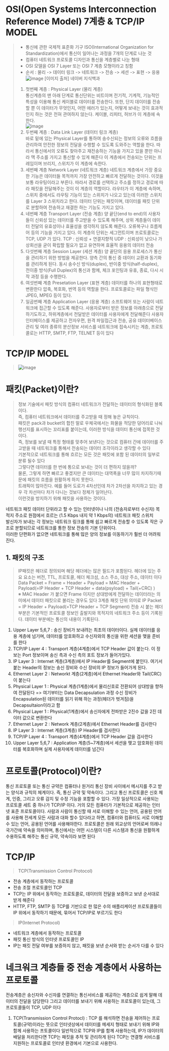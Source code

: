 # OSI(Open Systems Interconnection Reference Model) 7계층 & TCP/IP MODEL
> * 통신에 관한 국제적 표준화 기구 ISO(International Organization for Standardization)에서 통신이 일어나는 과정을 7개의 단계로 나눈 것   
> * 컴퓨터 네트워크 프로토콜 디자인과 통신을 계층별로 나눈 형태   
> * OSI 모델을 OSI 7 Layer 또는 OSI 7 계층 모형이라고 칭함   
> * 순서 : 물리 -> 데이터 링크 -> 네트워크 -> 전송 -> 세션 -> 표현 -> 응용
> ![image](https://user-images.githubusercontent.com/39952348/122666247-24cd0a80-d1e7-11eb-9555-4d676848ab90.png)
> [이미지 출처] 네이버 지식백과
> 1. 첫번째 계층 : Physical Layer (물리 계층)   
> 통신계층의 맨 아래 단계로 통신단위는 비트이며 전기적, 기계적, 기능적인 특성을 이용해 통신 케이블로 데이터를 전송한다.
> 또한, 단지 데이터를 전송할 뿐 이 데이터가 무엇인지, 어떤 에러가 있는지, 어떻게 보내는 것이 효과적인지 하는 것은 전혀 관여하지 않는다.
> 케이블, 리피터, 허브가 이 계층에 속한다.   
> ![image](https://user-images.githubusercontent.com/39952348/122668242-1801e400-d1f2-11eb-87e6-c7cced9860b1.png)
> 2. 두번째 계층 : Data Link Layer (데이터 링크 계층)      
> 바로 밑에 있는 Physical Layer를 통하여 송수신되는 정보의 오류와 흐름을 관리하여 안전한 정보의 전달을 수행할 수 있도록 도와주는 역할을 한다.
> 따라서 통신에서의 오류도 찾아주고 재전송하는 기능을 가지고 있을 뿐만 아니라 맥 주소를 가지고 통신할 수 있게 해준다
> 이 계층에서 전송되는 단위는 프레임이며 브리지, 스위치가 이 계층에 속한다.   
> 3. 세번째 계층 Network Layer (네트워크 계층)
> 네트워크 계층에서 가장 중요한 기능은 데이터들 목적까지 가장 안전하고 빠르게 전달하는 것이다.
> 이것을 보통 라우팅이라고 부른다. 
> 따라서 경로를 선택하고 주소를 정하고 경로에 따라 패킷을 전달해주는 것이 이 계층의 역할이다.
> 라우터가 이 계층에 속하며, 스위치 중에서도 라우팅 기능이 있는 스위치가 나오고 있는데 이러한 스위치를 Layer 3 스위치라고 한다.
> 데이터 단위는 패킷이며, 데이터를 패킷 단위로 분할하여 전송하고 재결한 하는 기능도 가지고 있다.
> 4. 네번째 계층 Transport Layer (전송 계층)
> 양 끝단(end to end)의 사용자들이 신뢰성 있는 데이터를 주고받을 수 있도록 해주며, 상위 계층들이 데이터 전달의 유효성이나 효율성을 생각하지 않도록 해준다.
> 오류복구나 흐름제어 등의 기능을 가지고 있다.
> 이 계층의 단위는 세그먼트이며 프로토콜로는 TCP, UDP 가 있다.
> TCP : 신뢰성 + 연결지향적
> UDP : 신뢰성이 낮으나 가상회선을 굳이 확립할 필요가 없고 유연하며 효율적 응용의 데이터 전송
> 5. 다섯번째 계층 Session Layer (세션 계층)
> 양 끝단의 응용 프로세스가 통신을 관리하기 위한 방법을 제공한다.
> 양측 간의 통신 중 데이터 교환과 동기화를 관리하게 된다.
> 동시 송수신 방식(duplex), 반이중 방식(half-duplex), 전이중 방식(Full Duplex)의 통신과 함께, 체크 포인팅과 유휴, 종료, 다시 시작 과정 등을 수행한다.
> 6. 여섯번째 계층 Presetation Layer (표현 계층)
> 데이터를 하나의 표현형태로 변환한다
> 압축, 복호화, 번역 등의 역할을 한다. 
> 프로토콜로는 파일 형식인 JPEG, MPEG 등이 있다.
> 7. 일곱번째 계층 Application Layer (응용 계층)
> 소프트웨어 또는 사람이 네트워크에 접근할 수 있도록 해준다.
> 사용자로부터 받은 정보를 아래층으로 전달하기도하고, 하위계층에서 전달받은 데이터를 사용자에게 전달해준다
> 사용자 인터페이스를 제공하고 전자우편, 원격 파일접근과 전송, 공유 데이터베이스 관리 및 여러 종류의 분산정보 서비스를 네트워크에 접속시키는 계층, 프로토콜로는 HTTP, SMTP, FTP, TELNET 등이 있다

# TCP/IP MODEL
> ![image](https://user-images.githubusercontent.com/39952348/122667993-dae92200-d1f0-11eb-8b79-dd7ef9195435.png)

패킷(Packet)이란?
==================
> 정보 기술에서 패킷 방식의 컴퓨터 네트워크가 전달하는 데이터의 형식화된 블록이다.   
즉, 컴퓨터 네트워크에서 데이터를 주고받을 때 정해 놓은 규칙이다.   
패킷은 pack과 bucket의 합친 말로 우체국에서는 화물을 적당한 덩어리로 나눠 행선지를 표시하는 꼬리표를 붙이는데, 이러한 방식을 데이터 통신에 접목한 것이다.   
즉, 정보를 보낼 때 특정 형태를 맞추어 보낸다는 것으로 컴퓨터 간에 데이터를 주고받을 때 네트워크를 통해서 전송되는 데이터 조각이라고 생각할 수 있다   
기본적으로 네트워크를 통해 흐르는 모든 것은 패킷에 포함 된 데이터의 일부로 분류 될수 있다   
그렇다면 데이터를 한 번에 통으로 보내는 것이 더 편하지 않을까?   
물론, 그렇게 하면 빠르고 좋겠지만 큰 데이터는 대역폭을 너무 많이 차지하기때문에 패킷의 흐름을 원활하게 하지 못한다.   
트래픽이 많아진다. 예를 들어 도로가 4차선인데 차가 2차선을 차지하고 있는 경우 각 차선마다 차가 다니는 것보다 정체가 일어난다.   
이런것을 방지하기 위해 패킷을 사용하는 것이다.   

네트워크 패킷 데이터 단위라고 할 수 있는 인터넷이나 나의 (전송자로부터 수신자) 목적지 주소로 원점에서 흐르는 (1.5 Kbps 내지 약 1 Kbps의) 네트워크 패킷 스위치   
발신자가 보내는 각 정보는 네트워크 링크를 통해 쉽고 빠르게 전송할 수 있도록 작은 구조로 분할되므로 네트워크를 통한 정보 전송의 기본 단위이다.   
이러한 단편화가 없으면 네트워크를 통해 많은 양의 정보를 이동하기가 훨씬 더 어려워진다.   

## 1. 패킷의 구조
> IP패킷은 헤더로 정의되며 해당 헤더에는 많은 필드가 포함된다. 
> 헤더에 있는 주요 요소는 버전, TTL, 프로토콜, 헤더 체크섬, 소스 주소, 대상 주소, 데이터 이다
> Data Packet = Frame = Header + Payload = MAC Header + Payload(=IP Header + TCP Header + data(psyload) + Tail(+CRC) )   
> ※ MAC Header 가 붙으면 Frame 이지만 상대방에게 전달하는 데이터라는 의미에서 데이터 패킷으로 불리는 경우도 있다
> 3계층 패킷 단위 의미로 IP Packet = IP Header + Payload(=TCP Header + TCP Segment)
> 전송 시 붙는 헤더부분은 기본적인 프로토콜 정보인 출발지와 목적지의 네트워크 주소 등이 기록된다. 데이터 부분에는 통신의 내용이 기록된다.

1. Upper Layer 5,6,7
: 송신 장비가 보내려는 최초의 데이터이다. 
실제 데이터를 응용 계층에 넘기며, 데이터를 암호화하고 수신자와의 통신을 위한 세션을 맺을 준비를 한다
2. TCP/IP Layer 4
: Transport 계층(4계층)에서 TCP Header 값이 붙는다. 이 정보는 Port 정보이며 송신 측과 수신 측의 포트 정보가 들어가있다.
3. IP Layer 3
: Internet 계층(3계층)에서 IP Header를 Segment에 붙인다. 
여기서 붙는 Header의 정보는 송신 장비와 수신 장비의 IP 정보가 들어가게 된다.
4. Ethernet Layer 2
: Networkt 계층(2계층)에서 Ethernet Header와 Tail(CRC)이 붙는다
5. Physical Layer 1
: Physical 계층(1계층)에서 물리신호로 전환되어 상대방을 향하여 전달된다
=> 여기부터는 Data Decapsulation 과정
수신 장비가 Encapsulation된 데이터를 읽기 위해 하는 과정(헤더가 벗겨짐)을 Decapsultaion이라고 함
6. Physical Layer 1
: Physical(1계층)에서 송신자에게 전파받은 2진수 값을 2진 데이터 값으로 변환한다
7. Ethernet Layer 2
: Network 계층(2계층)에서 Ethernet Header를 검사한다
8. IP Layer 3
: Internet 계층(3계층) IP Header를 검사한다
9. TCP/IP Layer 4
: Transport 계층(4계층)에서 TCP Header 값을 검사한다
10. Upper Layer 5,6,7
: Application 계층(5~7계층)에서 세션을 맺고 암호화된 데이터를 복호화하며 실제 사용자에게 데이터를 넘긴다

# 프로토콜(Protocol)이란?
통신 프로토콜 또는 통신 규약은 컴퓨터나 원거리 통신 장비 사이에서 메시지를 주고 받는 양식과 규칙의 체계이다. 즉, 통신 규약 및 약속이다.
그리고 통신 프로토콜은 신호 체계, 인증, 그리고 오류 감지 및 수정 기능을 포함할 수 있다.
가장 일상적으로 사용되는 프로토콜 세트 중 하나가 TCP/IP 이다.
거의 모든 컴퓨터가 기본적으로 제공하는 인터넷 표준 프로토콜이다.
사람과 사람이 통신할 때 서로 이해할 수 있는 언어, 공용된 언어를 사용해 전세계 모든 사람과 대화 할수 있다라고 하면, 컴퓨터와 컴퓨터도 서로 이해할 수 있는 언어, 공용된 언어를 사용해야한다.
프로토콜은 원래 외교상의 언어로써 의례나 국가간에 약속을 의미하며, 통신에서는 어떤 시스템이 다른 시스템과 통신을 원활하게 수용하도록 해주는 통신 규약, 약속이라 보면 된다

# TCP/IP
> TCP(Transmission Control Protocol)
* 전송 계층에서 동작하는 프로토콜
* 전송 조절 프로토콜인 TCP
* TCP는 IP 위에서 동작하는 프로토콜로, 데이터의 전달을 보증하고 보낸 순서대로 받게 해준다
* HTTP, FTP, SMTP 등 TCP를 기반으로 한 많은 수의 애플리케이션 프로토콜들이 IP 위에서 동작하기 때문에, 묶어서 TCP/IP로 부르기도 한다
> IP(Internet Protocol)
* 네트워크 계층에서 동작하는 프로토콜
* 패킷 통신 방식의 인터넷 프로토콜인 IP
* IP는 패킷 전달 여부를 보증하지 않고, 패킷을 보낸 순서와 받는 순서가 다를 수 있다

# 네크워크 계층들 중 전송 계층에서 사용하는 프로토콜
전송계층은 송신자와 수신자를 연결하는 통신서비스를 제공하는 계층으로 쉽게 말해 데이터의 전달을 담당한다
그리고 데이터를 보내기 위해 사용하는 프로토콜이 있는데, 그 프로토콜들이 TCP, UDP 이다
1. TCP(Transmission Control Protocl)
: TCP 를 해석하면 전송을 제어하는 프로토콜(규약)이라는 뜻으로 인터넷상에서 데이터를 메세지 형태로 보내기 위해 IP와 함께 사용하는 프토콜이다
일반적으로 TCP와 IP를 함께 사용하는데, IP가 데이터의 배달을 처리한다면 TCP는 패킷을 추적 및 관리하게 된다
TCP는 연결형 서비스를 지원하는 프로토콜로 인터넷 환경에서 기본으로 사용한다.

